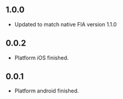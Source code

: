 ## 1.0.0

* Updated to match native FIA version 1.1.0

## 0.0.2

* Platform iOS finished.

## 0.0.1

* Platform android finished.
